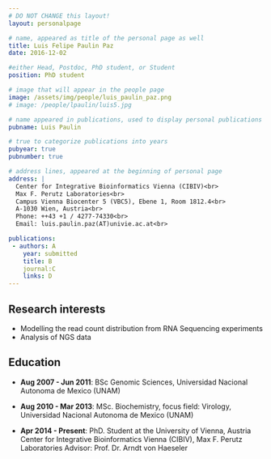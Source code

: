 ```yaml
---
# DO NOT CHANGE this layout!
layout: personalpage

# name, appeared as title of the personal page as well
title: Luis Felipe Paulin Paz
date: 2016-12-02

#either Head, Postdoc, PhD student, or Student
position: PhD student

# image that will appear in the people page
image: /assets/img/people/luis_paulin_paz.png
# image: /people/lpaulin/luis5.jpg

# name appeared in publications, used to display personal publications
pubname: Luis Paulin

# true to categorize publications into years
pubyear: true
pubnumber: true

# address lines, appeared at the beginning of personal page
address: |
  Center for Integrative Bioinformatics Vienna (CIBIV)<br>
  Max F. Perutz Laboratories<br>
  Campus Vienna Biocenter 5 (VBC5), Ebene 1, Room 1812.4<br>
  A-1030 Wien, Austria<br>
  Phone: ++43 +1 / 4277-74330<br>
  Email: luis.paulin.paz(AT)univie.ac.at<br>

publications:
 - authors: A
    year: submitted
    title: B
    journal:C
    links: D
---
```


Research interests
------------------

* Modelling the read count distribution from RNA Sequencing experiments
* Analysis of NGS data

Education
---------

* __Aug 2007 - Jun 2011__: BSc Genomic Sciences, Universidad Nacional Autonoma de Mexico (UNAM)

* __Aug 2010 - Mar 2013__: MSc. Biochemistry, focus field: Virology, Universidad Nacional Autonoma de Mexico (UNAM)


* __Apr 2014 - Present__: PhD. Student at the University of Vienna, Austria
Center for Integrative Bioinformatics Vienna (CIBIV), Max F. Perutz Laboratories
Advisor: Prof. Dr. Arndt von Haeseler

